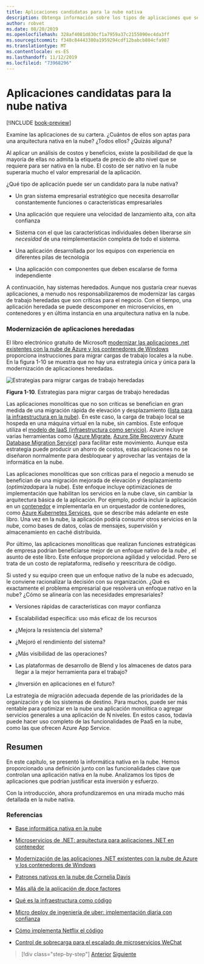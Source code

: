 ```yaml
---
title: Aplicaciones candidatas para la nube nativa
description: Obtenga información sobre los tipos de aplicaciones que se benefician de un enfoque nativo en la nube
author: robvet
ms.date: 08/20/2019
ms.openlocfilehash: 328af4081d830cf1a7959a37c2155090ec4da3ff
ms.sourcegitcommit: f348c84443380a1959294cdf12babcb804cfa987
ms.translationtype: MT
ms.contentlocale: es-ES
ms.lasthandoff: 11/12/2019
ms.locfileid: "73968296"
---
```

# <a name="candidate-apps-for-cloud-native"></a>Aplicaciones candidatas para la nube nativa

[!INCLUDE [book-preview](../../../includes/book-preview.md)]

Examine las aplicaciones de su cartera. ¿Cuántos de ellos son aptas para una arquitectura nativa en la nube? ¿Todos ellos? ¿Quizás alguna?

Al aplicar un análisis de costos y beneficios, existe la posibilidad de que la mayoría de ellas no admita la etiqueta de precio de alto nivel que se requiere para ser nativa en la nube. El costo de ser nativo en la nube superaría mucho el valor empresarial de la aplicación.

¿Qué tipo de aplicación puede ser un candidato para la nube nativa?

- Un gran sistema empresarial estratégico que necesita desarrollar constantemente funciones o características empresariales

- Una aplicación que requiere una velocidad de lanzamiento alta, con alta confianza

- Sistema con el que las características individuales deben liberarse *sin necesidad* de una reimplementación completa de todo el sistema.

- Una aplicación desarrollada por los equipos con experiencia en diferentes pilas de tecnología

- Una aplicación con componentes que deben escalarse de forma independiente

A continuación, hay sistemas heredados. Aunque nos gustaría crear nuevas aplicaciones, a menudo nos responsabilizaremos de modernizar las cargas de trabajo heredadas que son críticas para el negocio. Con el tiempo, una aplicación heredada se puede descomponer en microservicios, en contenedores y en última instancia en una arquitectura nativa en la nube.

### <a name="modernizing-legacy-apps"></a>Modernización de aplicaciones heredadas

El libro electrónico gratuito de Microsoft [modernizar las aplicaciones .net existentes con la nube de Azure y los contenedores de Windows](https://dotnet.microsoft.com/download/thank-you/modernizing-existing-net-apps-ebook) proporciona instrucciones para migrar cargas de trabajo locales a la nube. En la figura 1-10 se muestra que no hay una estrategia única y única para la modernización de aplicaciones heredadas.

![Estrategias para migrar cargas de trabajo heredadas](./media/strategies-for-migrating-legacy-workloads.png)

**Figura 1-10**. Estrategias para migrar cargas de trabajo heredadas

Las aplicaciones monolíticas que no son críticas se benefician en gran medida de una migración rápida de elevación y desplazamiento ([lista para la infraestructura en la nube](https://docs.microsoft.com/dotnet/standard/modernize-with-azure-and-containers/lift-and-shift-existing-apps-azure-iaas)). En este caso, la carga de trabajo local se hospeda en una máquina virtual en la nube, sin cambios. Este enfoque utiliza el [modelo de IaaS (infraestructura como servicio)](https://azure.microsoft.com/overview/what-is-iaas/). Azure incluye varias herramientas como ([Azure Migrate](https://aka.ms/azuremigrate), [Azure Site Recovery](https://azure.microsoft.com/services/site-recovery/)y [Azure Database Migration Service](https://azure.microsoft.com/campaigns/database-migration/)) para facilitar este movimiento. Aunque esta estrategia puede producir un ahorro de costos, estas aplicaciones no se diseñaron normalmente para desbloquear y aprovechar las ventajas de la informática en la nube.

Las aplicaciones monolíticas que son críticas para el negocio a menudo se benefician de una migración mejorada de elevación y desplazamiento (*optimizada*para la nube). Este enfoque incluye optimizaciones de implementación que habilitan los servicios en la nube clave, sin cambiar la arquitectura básica de la aplicación. Por ejemplo, podría incluir la aplicación en un [contenedor](https://docs.microsoft.com/virtualization/windowscontainers/about/) e implementarla en un orquestador de contenedores, como [Azure Kubernetes Services](https://azure.microsoft.com/services/kubernetes-service/), que se describe más adelante en este libro. Una vez en la nube, la aplicación podría consumir otros servicios en la nube, como bases de datos, colas de mensajes, supervisión y almacenamiento en caché distribuida.

Por último, las aplicaciones monolíticas que realizan funciones estratégicas de empresa podrían beneficiarse mejor de un enfoque nativo de la *nube* , el asunto de este libro. Este enfoque proporciona agilidad y velocidad. Pero se trata de un costo de replataforma, rediseño y reescritura de código.

Si usted y su equipo creen que un enfoque nativo de la nube es adecuado, le conviene racionalizar la decisión con su organización. ¿Qué es exactamente el problema empresarial que resolverá un enfoque nativo en la nube? ¿Cómo se alinearía con las necesidades empresariales?

- Versiones rápidas de características con mayor confianza

- Escalabilidad específica: uso más eficaz de los recursos

- ¿Mejora la resistencia del sistema?

- ¿Mejoró el rendimiento del sistema?

- ¿Más visibilidad de las operaciones?

- Las plataformas de desarrollo de Blend y los almacenes de datos para llegar a la mejor herramienta para el trabajo?

- ¿Inversión en aplicaciones en el futuro?

La estrategia de migración adecuada depende de las prioridades de la organización y de los sistemas de destino. Para muchos, puede ser más rentable para optimizar en la nube una aplicación monolítica o agregar servicios generales a una aplicación de N niveles. En estos casos, todavía puede hacer uso completo de las funcionalidades de PaaS en la nube, como las que ofrecen Azure App Service.

## <a name="summary"></a>Resumen

En este capítulo, se presentó la informática nativa en la nube. Hemos proporcionado una definición junto con las funcionalidades clave que controlan una aplicación nativa en la nube. Analizamos los tipos de aplicaciones que podrían justificar esta inversión y esfuerzo.

Con la introducción, ahora profundizaremos en una mirada mucho más detallada en la nube nativa.

### <a name="references"></a>Referencias

- [Base informática nativa en la nube](https://www.cncf.io/)

- [Microservicios de .NET: arquitectura para aplicaciones .NET en contenedor](https://dotnet.microsoft.com/download/thank-you/microservices-architecture-ebook)

- [Modernización de las aplicaciones .NET existentes con la nube de Azure y los contenedores de Windows](https://dotnet.microsoft.com/download/thank-you/modernizing-existing-net-apps-ebook)

- [Patrones nativos en la nube de Cornelia Davis](https://www.manning.com/books/cloud-native-patterns)

- [Más allá de la aplicación de doce factores](https://content.pivotal.io/blog/beyond-the-twelve-factor-app)

- [Qué es la infraestructura como código](https://docs.microsoft.com/azure/devops/learn/what-is-infrastructure-as-code)

- [Micro deploy de ingeniería de uber: implementación diaria con confianza](https://eng.uber.com/micro-deploy/)

- [Cómo implementa Netflix el código](https://www.infoq.com/news/2013/06/netflix/)

- [Control de sobrecarga para el escalado de microservicios WeChat](https://www.cs.columbia.edu/~ruigu/papers/socc18-final100.pdf)

>[!div class="step-by-step"]
>[Anterior](definition.md)
>[Siguiente](introduce-eshoponcontainers-reference-app.md)
